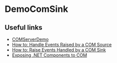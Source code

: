 # DemoComSink

## Useful links

* [COMServerDemo](https://github.com/dotnet/samples/tree/main/core/extensions/COMServerDemo)
* [How to: Handle Events Raised by a COM Source](https://docs.microsoft.com/en-us/previous-versions/dotnet/netframework-4.0/66ahbe6y(v=vs.100))
* [How to: Raise Events Handled by a COM Sink](https://docs.microsoft.com/en-us/previous-versions/dotnet/netframework-4.0/dd8bf0x3(v=vs.100))
* [Exposing .NET Components to COM](https://www.codeproject.com/Articles/3511/Exposing-NET-Components-to-COM)
